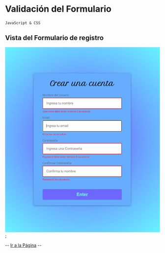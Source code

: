 # Validación del Formulario
`JavaScript & CSS`

## Vista del Formulario de registro  
![image](vista.jpg);

-- [Ir a la Página](https://confident-jang-7c5335.netlify.app/) --